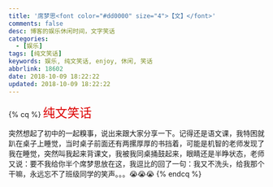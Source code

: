 ```yaml
---
title: '席梦思<font color="#dd0000" size="4">【文】</font>'
comments: false
desc: 博客的娱乐休闲时间，文字笑话
categories:
  - [娱乐]
tags: [纯文笑话]
keywords: 娱乐, 纯文笑话, enjoy, 休闲, 笑话
abbrlink: 18602
date: 2018-10-09 18:22:22
updated: 2018-10-09 18:22:22
---
```

{% cq %}
<font color="#dd0000" size="5">纯文笑话</font>

突然想起了初中的一起糗事，说出来跟大家分享一下。记得还是语文课，我特困就趴在桌子上睡觉，当时桌子前面还有两摞厚厚的书挡着，可能是机智的老师发现了我在睡觉，突然叫我起来背课文，我被我同桌捅鼓起来，眼睛还是半睁状态，老师又说：要不我给你半个席梦思放在这，我逗比的回了一句：我又不洗头，给我那个干嘛，永远忘不了班级同学的笑声。。。😭😭😭
{% endcq %}

<!--more-->
